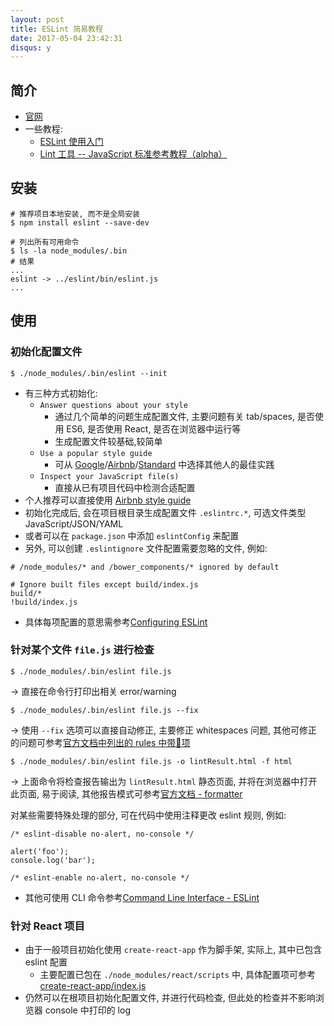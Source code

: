 ```yaml
---
layout: post
title: ESLint 简易教程
date: 2017-05-04 23:42:31
disqus: y
---
```


## 简介
- [官网](http://eslint.org/docs/user-guide/getting-started)
- 一些教程:
  * [ESLint 使用入门](https://csspod.com/getting-started-with-eslint/)
  * [Lint 工具 -- JavaScript 标准参考教程（alpha）](http://javascript.ruanyifeng.com/tool/lint.html)

## 安装
```
# 推荐项目本地安装, 而不是全局安装
$ npm install eslint --save-dev

# 列出所有可用命令
$ ls -la node_modules/.bin
# 结果
...
eslint -> ../eslint/bin/eslint.js
...
```

## 使用
### 初始化配置文件
```
$ ./node_modules/.bin/eslint --init
```
- 有三种方式初始化:
  - `Answer questions about your style`
      - 通过几个简单的问题生成配置文件, 主要问题有关 tab/spaces, 是否使用 ES6, 是否使用 React, 是否在浏览器中运行等
      - 生成配置文件较基础,较简单
  - `Use a popular style guide`
      - 可从 [Google](https://google.github.io/styleguide/javascriptguide.xml)/[Airbnb](https://github.com/airbnb/javascript)/[Standard](https://github.com/feross/standard) 中选择其他人的最佳实践
  - `Inspect your JavaScript file(s)`
      - 直接从已有项目代码中检测合适配置
- 个人推荐可以直接使用 [Airbnb style guide](https://github.com/airbnb/javascript)
- 初始化完成后, 会在项目根目录生成配置文件 `.eslintrc.*`, 可选文件类型 JavaScript/JSON/YAML
- 或者可以在 `package.json` 中添加 `eslintConfig` 来配置
- 另外, 可以创建 `.eslintignore` 文件配置需要忽略的文件, 例如:
```
# /node_modules/* and /bower_components/* ignored by default

# Ignore built files except build/index.js
build/*
!build/index.js
```
- 具体每项配置的意思需参考[Configuring ESLint](http://eslint.org/docs/user-guide/configuring)

### 针对某个文件 `file.js` 进行检查
```
$ ./node_modules/.bin/eslint file.js
```
-> 直接在命令行打印出相关 error/warning

```
$ ./node_modules/.bin/eslint file.js --fix
```
-> 使用 `--fix` 选项可以直接自动修正, 主要修正 whitespaces 问题, 其他可修正的问题可参考[官方文档中列出的 rules 中带🔧项](http://eslint.org/docs/rules/)

```
$ ./node_modules/.bin/eslint file.js -o lintResult.html -f html
```
-> 上面命令将检查报告输出为 `lintResult.html` 静态页面, 并将在浏览器中打开此页面, 易于阅读, 其他报告模式可参考[官方文档 - formatter](http://eslint.org/docs/user-guide/formatters/)



对某些需要特殊处理的部分, 可在代码中使用注释更改 eslint 规则, 例如:
```
/* eslint-disable no-alert, no-console */

alert('foo');
console.log('bar');

/* eslint-enable no-alert, no-console */
```

- 其他可使用 CLI 命令参考[Command Line Interface - ESLint](http://eslint.org/docs/user-guide/command-line-interface)


### 针对 React 项目
- 由于一般项目初始化使用 `create-react-app` 作为脚手架, 实际上, 其中已包含 eslint 配置
  - 主要配置已包在 `./node_modules/react/scripts` 中, 具体配置项可参考[create-react-app/index.js](https://github.com/facebookincubator/create-react-app/blob/master/packages/eslint-config-react-app/index.js)
- 仍然可以在根项目初始化配置文件, 并进行代码检查, 但此处的检查并不影响浏览器 console 中打印的 log